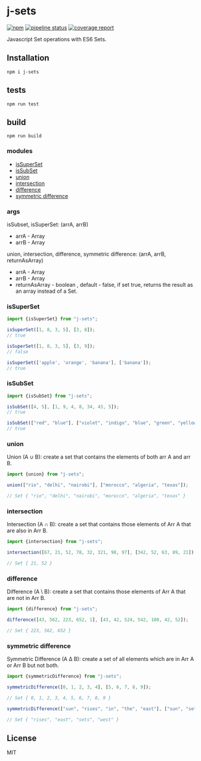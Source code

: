 # j-sets

[![npm][npm-img]][npm-url]
[![pipeline status][pipeline-status-img]][repo-url]
[![coverage report][coverage-report-img]][repo-url]

Javascript Set operations with ES6 Sets.


## Installation

```shell script
npm i j-sets
```
## tests

```shell script
npm run test
```

## build

```shell script
npm run build
```
### modules

- [isSuperSet](#issuperset)
- [isSubSet](#issubset)
- [union](#union)
- [intersection](#intersection)
- [difference](#difference)
- [symmetric difference](#symmetric-difference)

</ul>

### args
isSubset, isSuperSet: (arrA, arrB)

* arrA - Array
* arrB - Array 

union, intersection, difference, symmetric difference: (arrA, arrB, returnAsArray)

* arrA - Array
* arrB - Array
* returnAsArray - boolean , default - false, if set true, returns the result as an array instead of a Set.

<h3>
isSuperSet
</h3>

```js
import {isSuperSet} from "j-sets";

isSuperSet([1, 8, 3, 5], [3, 8]);
// true

isSuperSet([1, 8, 3, 5], [3, 9]);
// false

isSuperSet(['apple', 'orange', 'banana'], ['banana']);
// true
```

<h3>isSubSet</h3>

```js
import {isSubSet} from "j-sets";

isSubSet([4, 5], [1, 9, 4, 8, 34, 43, 5]);
// true

isSubSet(["red", "blue"], ["violet", "indigo", "blue", "green", "yellow", "orange", "red"]);
// true
```

<h3>union</h3>

<p>Union (A ∪ B): create a set that contains the elements of both arr A and arr B.</p>

```js
import {union} from "j-sets";

union(["rio", "delhi", "nairobi"], ["morocco", "algeria", "texas"]);

// Set { "rio", "delhi", "nairobi", "morocco", "algeria", "texas" }
```

<h3>intersection</h3>

Intersection (A ∩ B): create a set that contains those elements of Arr A that are also in Arr B.

```js
import {intersection} from "j-sets";

intersection([67, 21, 52, 78, 32, 321, 98, 97], [342, 52, 63, 89, 21]);

// Set { 21, 52 }
```

<h3>difference</h3>

<p>Difference (A \ B): create a set that contains those elements of Arr A that are not in Arr B.</p>

```js
import {difference} from "j-sets";

difference([43, 562, 223, 652, 1], [43, 42, 524, 542, 100, 42, 52]);

// Set { 223, 562, 652 }
```

<h3>symmetric difference</h3>

<p>Symmetric Difference (A ∆ B): create a set of all elements which are in Arr A or Arr B but not both.</p>


```js
import {symmetricDifference} from "j-sets";

symmetricDifference([0, 1, 2, 3, 4], [5, 6, 7, 8, 9]);

// Set { 0, 1, 2, 3, 4, 5, 6, 7, 8, 9 }

symmetricDifference(["sun", "rises", "in", "the", "east"], ["sun", "sets", "in", "the", "west"])

// Set { "rises", "east", "sets", "west" }
```

## License

MIT

[npm-img]: https://img.shields.io/npm/v/set-operations.svg
[npm-url]: https://npmjs.com/package/set-operations
[pipeline-status-img]: https://gitlab.com/indrajaala/set-operations/badges/master/pipeline.svg
[coverage-report-img]: https://gitlab.com/indrajaala/set-operations/badges/master/coverage.svg
[repo-url]: https://gitlab.com/indrajaala/set-operations/commits/master